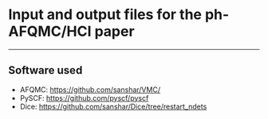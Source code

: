 # Input and output files for the ph-AFQMC/HCI paper

---
## Software used
- AFQMC: https://github.com/sanshar/VMC/
- PySCF: https://github.com/pyscf/pyscf
- Dice: https://github.com/sanshar/Dice/tree/restart_ndets
